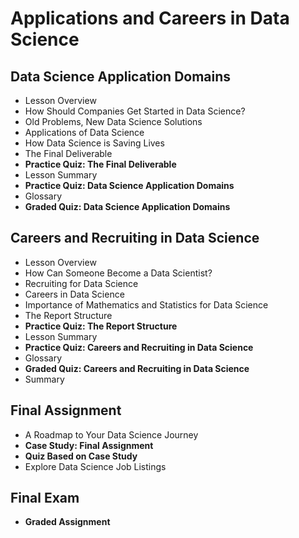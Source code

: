 # Applications and Careers in Data Science

## Data Science Application Domains
- Lesson Overview
- How Should Companies Get Started in Data Science?
- Old Problems, New Data Science Solutions
- Applications of Data Science
- How Data Science is Saving Lives
- The Final Deliverable
- **Practice Quiz: The Final Deliverable**
- Lesson Summary
- **Practice Quiz: Data Science Application Domains**
- Glossary
- **Graded Quiz: Data Science Application Domains**

## Careers and Recruiting in Data Science
- Lesson Overview
- How Can Someone Become a Data Scientist?
- Recruiting for Data Science
- Careers in Data Science
- Importance of Mathematics and Statistics for Data Science
- The Report Structure
- **Practice Quiz: The Report Structure**
- Lesson Summary
- **Practice Quiz: Careers and Recruiting in Data Science**
- Glossary
- **Graded Quiz: Careers and Recruiting in Data Science**
- Summary

## Final Assignment
- A Roadmap to Your Data Science Journey
- **Case Study: Final Assignment**
- **Quiz Based on Case Study**
- Explore Data Science Job Listings

## Final Exam
- **Graded Assignment**
